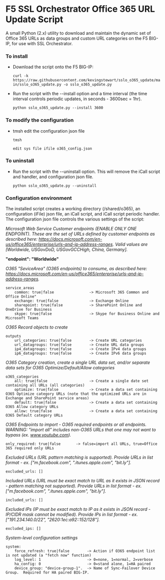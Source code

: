 # F5 SSL Orchestrator Office 365 URL Update Script
A small Python (2.x) utility to download and maintain the dynamic set of Office 365 URLs as data groups and custom URL categories on the F5 BIG-IP, for use with SSL Orchestrator.

### To install 
- Download the script onto the F5 BIG-IP:

  `curl -k https://raw.githubusercontent.com/kevingstewart/sslo_o365_update/main/sslo_o365_update.py -o sslo_o365_update.py`

- Run the script with the --install option and a time interval (the time interval controls periodic updates, in seconds - 3600sec = 1hr).

  `python sslo_o365_update.py --install 3600`

### To modify the configuration
- tmsh edit the configuration json file

  `tmsh`
  
  `edit sys file ifile o365_config.json`

### To uninstall
- Run the script with the --uninstall option. This will remove the iCall script and handler, and configuration json file.

  `python sslo_o365_update.py --uninstall`

### Configuration environment
The installed script creates a working directory (/shared/o365), an configuration (iFile) json file, an iCall script, and iCall script periodic handler.
The configuration json file controls the various settings of the script:


*Microsoft Web Service Customer endpoints (ENABLE ONLY ONE ENDPOINT). These are the set of URLs defined by customer endpoints as described here: https://docs.microsoft.com/en-us/office365/enterprise/urls-and-ip-address-ranges. Valid values are [Worldwide, USGovDoD, USGovGCCHigh, China, Germany].*

**"endpoint": "Worldwide"**


*O365 "SeviceArea" (O365 endpoints) to consume, as described here: https://docs.microsoft.com/en-us/office365/enterprise/urls-and-ip-address-ranges.*

    service_areas
        common: true|false                -> Microsoft 365 Common and Office Online"
        exchange: true|false              -> Exchange Online  
        sharepoint: true|false            -> SharePoint Online and OneDrive for Business
        skype: true|false                 -> Skype for Business Online and Microsoft Teams


*O365 Record objects to create*    

    outputs
        url_categories: true|false        -> Create URL categories
        url_datagroups: true|false        -> Create URL data groups
        ip4_datagroups: true|false        -> Create IPv4 data groups
        ip6_datagroups: true|false        -> Create IPv6 data groups


*O365 Category creation, create a single URL data set, and/or separate data sets for O365 Optimize/Default/Allow categories*

    o365_categories                  
        all: true|false                   -> Create a single date set containing all URLs (all categories)
        optimize: true|false              -> Create a data set containing O365 Optimize category URLs (note that the optimized URLs are in Exchange and SharePoint service areas)
        default: true|false               -> Create a data set containing O365 Allow category URLs
        allow: true|false                 -> Create a data set containing O365 Default category URLs


*O365 Endpoints to import - O365 required endpoints or all endpoints. WARNING: "import all" includes non-O365 URLs that one may not want to bypass (ex. www.youtube.com).*

    only_required: true|false       -> false=import all URLs, true=Office 365 required only URLs


*Excluded URLs (URL pattern matching is supported). Provide URLs in list format - ex. ["m.facebook.com", ".itunes.apple.com", "bit.ly"].*

    excluded_urls: []


*Included URLs (URL must be exact match to URL as it exists in JSON record - pattern matching not supported). Provide URLs in list format - ex. ["m.facebook.com", ".itunes.apple.com", "bit.ly"].*    

    included_urls: [] 
   
   
*Excluded IPs (IP must be exact match to IP as it exists in JSON record - IP/CIDR mask cannot be modified). Provide IPs in list format - ex. ["191.234.140.0/22", "2620:1ec:a92::152/128"].*

    excluded_ips: [] 

*System-level configuration settings*

    system:
        force_refresh: true|false        -> Action if O365 endpoint list is not updated (a "fetch now" function)
        log_level: 1                     -> 0=none, 1=normal, 2=verbose
        ha_config: 0                     -> 0=stand alone, 1=HA paired
        device_group: "device-group-1".  -> Name of Sync-Failover Device Group.  Required for HA paired BIG-IP.
   
 

